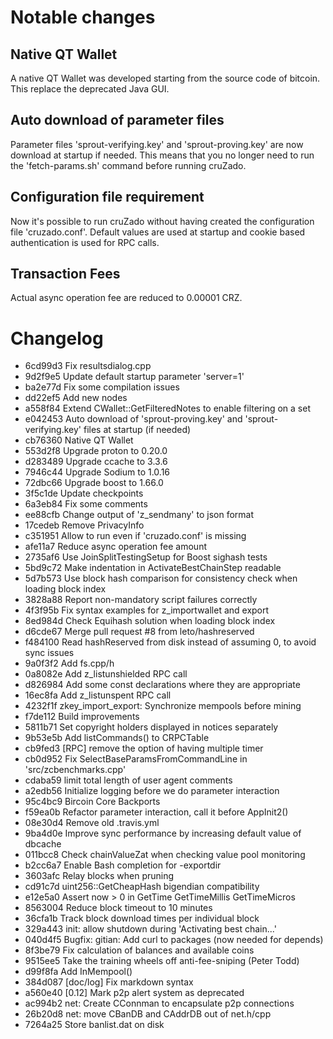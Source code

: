 Notable changes
===============

Native QT Wallet
----------------

A native QT Wallet was developed starting from the source code of bitcoin. This 
replace the deprecated Java GUI.

Auto download of parameter files
--------------------------------

Parameter files 'sprout-verifying.key' and 'sprout-proving.key' are now download 
at startup if needed. This means that you no longer need to run the 'fetch-params.sh'
command before running cruZado.

Configuration file requirement
------------------------------

Now it's possible to run cruZado without having created the configuration file
'cruzado.conf'. Default values are used at startup and cookie based authentication
is used for RPC calls.

Transaction Fees
----------------

Actual async operation fee are reduced to 0.00001 CRZ.

Changelog
=========

* 6cd99d3 Fix resultsdialog.cpp
* 9d2f9e5 Update default startup parameter 'server=1'
* ba2e77d Fix some compilation issues
* dd22ef5 Add new nodes
* a558f84 Extend CWallet::GetFilteredNotes to enable filtering on a set
* e042453 Auto download of 'sprout-proving.key' and 'sprout-verifying.key' files at startup (if needed)
* cb76360 Native QT Wallet
* 553d2f8 Upgrade proton to 0.20.0
* d283489 Upgrade ccache to 3.3.6
* 7946c44 Upgrade Sodium to 1.0.16
* 72dbc66 Upgrade boost to 1.66.0
* 3f5c1de Update checkpoints
* 6a3eb84 Fix some comments
* ee88cfb Change output of 'z_sendmany' to json format
* 17cedeb Remove PrivacyInfo
* c351951 Allow to run even if 'cruzado.conf' is missing
* afe11a7 Reduce async operation fee amount
* 2735af6 Use JoinSplitTestingSetup for Boost sighash tests
* 5bd9c72 Make indentation in ActivateBestChainStep readable
* 5d7b573 Use block hash comparison for consistency check when loading block index
* 3828a88 Report non-mandatory script failures correctly
* 4f3f95b Fix syntax examples for z_importwallet and export
* 8ed984d Check Equihash solution when loading block index
* d6cde67 Merge pull request #8 from leto/hashreserved
* f484100 Read hashReserved from disk instead of assuming 0, to avoid sync issues
* 9a0f3f2 Add fs.cpp/h
* 0a8082e Add z_listunshielded RPC call
* d826984 Add some const declarations where they are appropriate
* 16ec8fa Add z_listunspent RPC call
* 4232f1f zkey_import_export: Synchronize mempools before mining
* f7de112 Build improvements
* 5811b71 Set copyright holders displayed in notices separately
* 9b53e5b Add listCommands() to CRPCTable
* cb9fed3 [RPC] remove the option of having multiple timer
* cb0d952 Fix SelectBaseParamsFromCommandLine in 'src/zcbenchmarks.cpp'
* cdaba59 limit total length of user agent comments
* a2edb56 Initialize logging before we do parameter interaction
* 95c4bc9 Bircoin Core Backports
* f59ea0b Refactor parameter interaction, call it before AppInit2()
* 08e30d4 Remove old .travis.yml
* 9ba4d0e Improve sync performance by increasing default value of dbcache
* 011bcc8 Check chainValueZat when checking value pool monitoring
* b2cc6a7 Enable Bash completion for -exportdir
* 3603afc Relay blocks when pruning
* cd91c7d uint256::GetCheapHash bigendian compatibility
* e12e5a0 Assert now > 0 in GetTime GetTimeMillis GetTimeMicros
* 8563004 Reduce block timeout to 10 minutes
* 36cfa1b Track block download times per individual block
* 329a443 init: allow shutdown during 'Activating best chain...'
* 040d4f5 Bugfix: gitian: Add curl to packages (now needed for depends)
* 8f3be79 Fix calculation of balances and available coins
* 9515ee5 Take the training wheels off anti-fee-sniping (Peter Todd)
* d99f8fa Add InMempool()
* 384d087 [doc/log] Fix markdown syntax
* a560e40 [0.12] Mark p2p alert system as deprecated
* ac994b2 net: Create CConnman to encapsulate p2p connections
* 26b20d8 net: move CBanDB and CAddrDB out of net.h/cpp
* 7264a25 Store banlist.dat on disk
